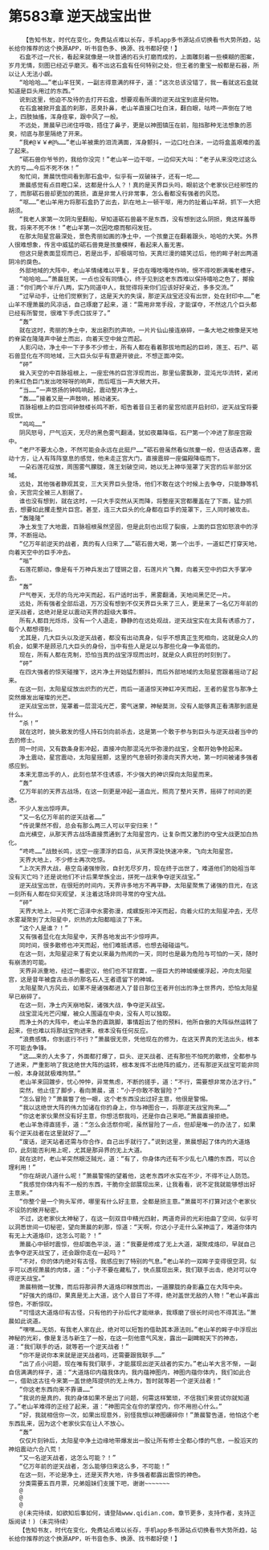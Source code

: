 # 第583章 逆天战宝出世
        【告知书友，时代在变化，免费站点难以长存，手机app多书源站点切换看书大势所趋，站长给你推荐的这个换源APP，听书音色多、换源、找书都好使！】
       石盒不过一尺长，看起来就像是一块普通的石头打磨而成的，上面雕刻着一些模糊的图案，岁月无情，刻图已经近乎磨灭。看不出这石盒有任何特别之处，但王者的重宝一般都是石器，所以让人无法小觑。
       “哈哈哈……”老山羊狂笑，一副志得意满的样子，道：“这次总该没错了，我一看就这石盒就知道是巨头用过的东西。”
       说到这里，他迫不及待的去打开石盒，想要观看所谓的逆天战宝到底是何物。
       在石盒被掀开盒盖的刹那，恶臭扑鼻，老山羊直接口吐白沫，翻白眼，咕咚一声倒在了地上，四肢抽搐，浑身痉挛，跟中风了一般。
       不远处，萧晨早已闭住呼吸，捂住了鼻子，更是以神图镇压在前，阻挡那种无法想象的恶臭，彻底与那里隔绝了开来。
       “我#@￥￥#@%……”老山羊被熏的泪流满面，浑身颤抖，一边口吐白沫，一边将盒盖艰难的盖了起来。
       “砺石兽你爷爷的，我给你没完！”老山羊一边干呕，一边仰天大叫：“老子从来没吃过这么大的亏……今后不死不休！”
       匆忙间，萧晨恍惚间看到那石盒中，似乎有一双破袜子，还有一坨……
       萧晨感觉有点目瞪口呆，这都是什么人？！真的是天界巨头吗，眼前这个老家伙已经邪性的了，而那砺石兽却更加的蔫损，直是非常人行非常事，怎么看都没有强者的风范。
       “呕……”老山羊用力将那石盒扔了出去，趴在地上一顿干呕，用力的扯着山羊胡，抓下一大把胡须。
       “我老人家第一次阴沟里翻船，早知道砺石兽最不是东西，没有想到这么阴损，竟这样羞辱我，将来不死不休！”老山羊第一次因吃瘪而郁闷发狂。
       在那太阳星宫最深处，景色秀丽如画的净土中，一个孩童正在翻着跟头，哈哈的大笑。外界人很难想象，传言中威猛的砺石兽竟是孩童模样，看起来人畜无害。
       但这只是表面显现而已，若是出手，却极端可怕，天真烂漫的嬉笑过后，他的眸子射出两道阴冷的戾色。
       外部地域的大阵中，老山羊情绪难以平复，牙齿在嘎吱嘎吱作响，恨不得咬断满嘴老槽牙。
       “哈哈哈……”萧晨狂笑，一点也没有同情心，终于见到这老东西难以保持嘻哈之色了，揶揄道：“你们两个半斤八两，实乃同道中人，我觉得将来你们应该好好亲近，多多交流。”
       “过早动手，让他们觉察到了，这是天大的失误，那逆天战宝还没有出世，处在封印中……”老山羊不理萧晨的风凉话，自己琢磨了起来，道：“需用非常手段，才能谋夺，不然这几个巨头都已经有所警觉，很难下手虎口拔牙了。”
       “轰”
       就在这时，秀丽的净土中，发出剧烈的声响，一片片仙山接连崩碎，一条大地之根像是天地的脊梁在隆隆声中破土而出，向着天空中耸立而起。
       人影闪动，净土中一下子多不少修士，所有人都在看着那拔地而起的巨岭，莲王、石尸、砺石兽显化在不同地域，三大巨头似乎有意避开彼此，不想正面冲突。
       “砰”
       耸入天空的中百脉祖根上，一座宏伟的巨宫浮现而出，那里仙雾飘渺，混沌光华流转，紧闭的朱红色巨门发出吱呀呀的响声，而后哐当一声大敞大开。
       “当……”一声悠扬的钟鸣响起，震动整片净土。
       “轰……”接着又是一声鼓响，撼动诸天。
       百脉祖根上的巨宫间钟鼓楼长鸣不断，昭告着昔日王者的星宫彻底开启封印，逆天战宝将要现世。
       “呜呜……”
       阴风怒号，尸气滔天，无尽的黑色雾气翻涌，犹如夜幕降临，石尸第一个冲进了那座宫殿中。
       “老尸不要太心急，不然可能会永远在此挺尸……”砺石兽虽然看似孩童一般，但话语森寒，震动十方，让人有阵阵窒息的感觉，他未走正宫大门，直接震碎一座偏殿降临而下。
       一朵石莲花绽放，周围雾气朦胧，莲王划破空间，她以无上神华笼罩了天宫的后半部分区域。
       远处，其他强者静观其变，三大天界巨头登场，他们不敢在这个时候上去争夺，只能静等机会，天宫完全被三人割据了。
       谁也没有想到，就在这时，一只大手突然从天而降，将整座天宫都覆盖在了下面，猛力抓去，想要如此攫走整片巨宫。甚至，连三大巨头的化身都在巨手的笼罩下，三人同时被攻击。
       “轰隆隆”
       净土发生了大地震，百脉祖根虽然坚固，但是此刻也出现了裂痕，上面的巨宫如怒浪中的浮萍，不断摇动。
       “亿万年前逆天的战者，真的有人归来了……”砺石兽大喝，第一个出手，一道虹芒打穿天地，向着天空中的巨手冲去。
       “嗡”
       石莲花颤动，像是有千万神兵发出了铿锵之音，石莲片片飞舞，向着天空中的巨大手掌冲去。
       “轰”
       尸气卷天，无尽的乌光冲天而起，石尸适时出手，黑雾翻涌，天地间黑茫茫一片。
       远处，所有强者全部后退，万万没有想到不仅天界巨头来了三人，更是来了一名亿万年前的逆天战者，这绝对是足以震动天界的超级大事件。
       所有人都目光烁烁，没有一个人退走，静静的在远处观战，逆天战宝实在太具有诱惑力了，每个人都想得到。
       尤其是，几大巨头以及逆天战者，都没有出动真身，似乎不想真正生死相向，这就是众人的机会，如果不是顾忌几大巨头的身份，当中有些人是足以与那些化身一争高低的。
       现在，所有人都在克制，恐怕当真的战宝浮现而出时，就是众人疯狂的时刻到了。
       “砰”
       在四大强者的惊天碰撞下，这片净土开始猛烈颤抖，而后外部地域的太阳星宫跟着摇动了起来。
       在这一刻，太阳星绽放出炽烈的光芒，而后一道道惊天神虹冲天而起，王者的星宫与那净土突然爆发出璀璨的光芒。
       逆天战宝出世，笼罩着一层混沌光芒，雾气迷蒙，神秘莫测，没有人能够真正看清那到底是什么。
       “杀！”
       就在这时，披头散发的怪人持石剑向前杀去，这是第一个敢于参与到巨头与逆天战者当中的去的修士。
       同一时间，又有数条身影冲起，直接冲向那混沌光华弥漫的战宝，全都开始争抢起来。
       净土震动，星宫震动，太阳星摇颤，这里的气息顿时弥漫向天界大地，第一时间被诸多强者感应到。
       本来无意出手的人，此刻也禁不住诱惑，不少强大的神识探向太阳星而来。
       “轰”
       亿万年前的天界古战场，在这一刻更是冲起一道血光，照亮了整片天界，摇碎了时间的更迭。
       不少人发出惊呼声。
       “又一名亿万年前的逆天战者……”
       “传说果然不假，总会有那么两三人可以平安归来！”
       血光横空，从那天界古战场直接贯通到了太阳星宫内，让复杂而又激烈的夺宝大战更加白热化。
       “咚咚……”战鼓长鸣，远空一座漂浮的巨岛，从天界深处快速冲来，飞向太阳星宫。
       天界大地上，不少修士再次吃惊。
       “上次天界大战，悬空岛诸强惨败，自封无尽岁月，现在终于出世了，难道他们的始祖当年没有灭亡吗？还是说他们不计后果举族全出，拼死一战来争夺逆天战宝。”
       逆天战宝出世，在很短的时间内，天界许多地方不再平静，太阳星聚焦了诸强的目光，在这一刻所有人都在仰天观望，关注着这场非同寻常的夺宝大战。
       “砰”
       天界大地上，一片死亡沼泽中水雾弥漫，成螺旋形冲天而起，向着火红的太阳星冲去，无尽水雾凝聚到了太阳星中，炽热的太阳都暗淡了下来。
       “这个人是谁？！”
       又有强者显化在太阳星中，天界各地发出不少惊呼声。
       同时间，很多散修也冲天而起，他们难抵诱惑，也想去碰碰运气。
       在这一刻，太阳星迎来了有史以来最为热闹的一天，同时也是最为危险与可怕的一天，随时有崩溃的可能。
       天界异派重地，经过一番密议，他们也不甘寂寞，一座巨大的神城缓缓浮起，冲向太阳星宫，这是昔年被盘古击杀的那名石人王者遗留下的神城。
       太阳星聚八方风云，如果不是诸强都进入了昔日那位王者开创出的净土世界内，恐怕太阳星早已崩碎了。
       在这一刻，净土内天崩地裂，诸强大战，争夺逆天战宝。
       战宝混沌光芒闪耀，被众人围逼在中央，没有人可以独取。
       而净土外的大阵中，老山羊急的直跳脚，事情超出了他的预料，他所自傲的大阵纵然运转了起来，但也难以将那战宝拘进来，根本没有任何反应。
       “浪费感情，你到底行不行？”萧晨很无奈，凭他现在的修为，在这天界真的无法出头，根本不可能去争锋。
       “这……来的人太多了，外面都打爆了，巨头、逆天战者、还有那些不怕死的散修，全都参与了进来，严重影响了我这绝世大阵的运转，根本发挥不出绝阵的威力，还有那逆天战宝可能非同一般，本身就就极难拘禁。”
       老山羊来回踱步，忧心忡忡，异常焦虑，不断的搓手，道：“不行，需要想非常办法才行。”
       突然，他止住了脚步，看向萧晨，道：“小子你敢不敢冒险？”
       “怎么冒险？”萧晨瞥了他一眼，这个老东西没出过好主意，他很是警惕。
       “我以这绝世大阵的伟力加诸在你的身上，你与神图合一，将那逆天战宝拘来……”
       “你这老家伙果然没有好主意，你想活祭我吗，还是你自己来吧。”萧晨直接拒绝。
       老山羊急得直搓手，道：“怎么会活祭你呢，虽然冒险了一点，但却是唯一的办法了，如果有个逆天战者在这里就好了……”
       “废话，逆天站者还需与你合作，自己出手就行了。”说到这里，萧晨想起了体内的大道烙印，此刻能否利用上呢，尤其是那异界的无上大道。
       就在这时，老山羊突然眼泛贼光，道：“有了，你身体内还有不少乱七八糟的东西，可以合理利用！”
       “你在胡说八道什么呢！”萧晨警惕的望着他，这老东西坏水实在不少，不得不让人防范。
       “我感觉你体内有不一般的东西，干脆你全部展现出来，让我看看，说不定我就能够想出好主意来。”
       “你整个是一个狗头军师，哪里有什么好主意，全都是损主意。”萧晨可不打算对这个老家伙不设防的敞开秘密。
       不过，这老家伙太神秘了，在这一刻双目中精光四射，两道奇异的光彩扭曲了空间，似乎可以洞悉世间一切秘密，望向萧晨的刹那，惊道：“天啊，你这小子走什么呆神运了，难道你体内有无上大道烙印，这怎么可能？！”
       萧晨心中顿时震惊，但却面色平淡，道：“我要是修成了无上大道，凝聚成烙印，早就自己去争夺逆天战宝了，还会跟你走在一起吗？”
       “不对，你的体内绝对有古怪，我感应到了特别的气息。”老山羊的一双眸子变得很空洞，似乎可以透视萧晨的肉体，道：“小子不要在藏私了，快点展现出来，我们联手出击，绝对可以夺得逆天战宝。”
       萧晨稍微一犹豫，而后将那异界大道烙印释放而出，一道朦胧的身影矗立在大阵中央。
       “好强大的烙印，果真是无上大道，这个人昔日了不得，绝对盖世无敌的人物！”老山羊露出惊色，不断惊叹。
       “可惜这大道烙印有古怪，只有他的子孙后代才能继承，我琢磨了很长时间也不得其法。”萧晨如此说道。
       “嘿嘿……无妨，有我老人家在此，绝对可以短暂的借助其本源法则。”老山羊的眸子中浮现出神秘的光彩，像是复活与新生了一般，在这一刻他意气风发，露出一副睥睨天下的神态，道：“我们联手的话，就等若一个逆天战者！”
       “你不是说你本来就是逆天战者吗，还需要跟我联手……”
       “出了点小问题，现在唯有我们联手，才能展现出逆天战者的实力。”老山羊大言不惭，一副自信满满的样子，道：“大道烙印内蕴我体内，我内蕴神图内，神图内蕴你体内，我们如此合一，借助这古往今来第一盖世绝阵提供的无上伟力，暂时就等若一个逆天战者！”
       “你这老东西向来不靠谱……”
       “我说的是真的，我的身体如果不是出了问题，何需这样繁琐，不信我们来尝试你就知道了。”老山羊难得的正经了起来，道：“神图完全在你的掌控内，你不用担心什么。”
       “好，我就相信你一次，如果出现意外，别怪我想以神图碾碎你！”萧晨警告道，他怕这个老东西乱来，因为这个老家伙实在让人不放心。
       “轰”
       仅仅片刻钟后，太阳星中净土边缘地带爆发出一股让所有修士全都心悸的气息，一股滔天的神焰震动六合八荒！
       “又一名逆天战者，这怎么可能？！”
       “亿万年前的逆天战者，怎么能够归来这么多，不可能！”
       在这一刻，不论是净土，还是天界大地，许多强者都露出震惊的神色。
       分类需要五百月票，兄弟姐妹们支援下吧，谢谢~~~~~~~
       @
       @
       @
       @(未完待续，如欲知后事如何，请登陆www.qidian.com，章节更多，支持作者，支持正版阅读！)（未完待续）
       【告知书友，时代在变化，免费站点难以长存，手机app多书源站点切换看书大势所趋，站长给你推荐的这个换源APP，听书音色多、换源、找书都好使！】